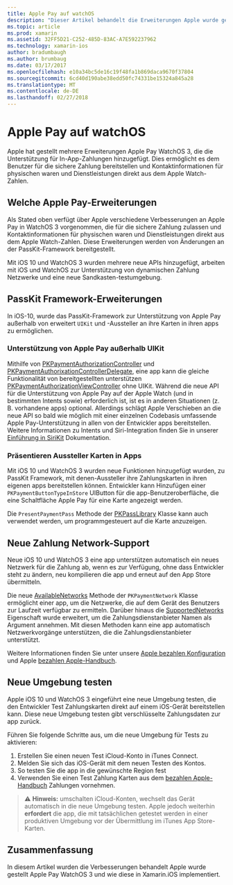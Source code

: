 ```yaml
---
title: Apple Pay auf watchOS
description: "Dieser Artikel behandelt die Erweiterungen Apple wurde gestellt Apple Pay WatchOS 3 und deren in Xamarin.iOS für Apple Watch-Implementierung."
ms.topic: article
ms.prod: xamarin
ms.assetid: 32FF5D21-C252-485D-83AC-A7E592237962
ms.technology: xamarin-ios
author: bradumbaugh
ms.author: brumbaug
ms.date: 03/17/2017
ms.openlocfilehash: e10a34bc5de16c19f48fa1b869daca9670f37804
ms.sourcegitcommit: 6cd40d190abe38edd50fc74331be15324a845a28
ms.translationtype: MT
ms.contentlocale: de-DE
ms.lasthandoff: 02/27/2018
---
```

# <a name="apple-pay-on-watchos"></a>Apple Pay auf watchOS

Apple hat gestellt mehrere Erweiterungen Apple Pay WatchOS 3, die die Unterstützung für In-App-Zahlungen hinzugefügt. Dies ermöglicht es dem Benutzer für die sichere Zahlung bereitstellen und Kontaktinformationen für physischen waren und Dienstleistungen direkt aus dem Apple Watch-Zahlen.


## <a name="about-apple-pay-enhancements"></a>Welche Apple Pay-Erweiterungen

Als Stated oben verfügt über Apple verschiedene Verbesserungen an Apple Pay in WatchOS 3 vorgenommen, die für die sichere Zahlung zulassen und Kontaktinformationen für physischen waren und Dienstleistungen direkt aus dem Apple Watch-Zahlen. Diese Erweiterungen werden von Änderungen an der PassKit-Framework bereitgestellt.

Mit iOS 10 und WatchOS 3 wurden mehrere neue APIs hinzugefügt, arbeiten mit iOS und WatchOS zur Unterstützung von dynamischen Zahlung Netzwerke und eine neue Sandkasten-testumgebung.

## <a name="passkit-framework-enhancements"></a>PassKit Framework-Erweiterungen

In iOS-10, wurde das PassKit-Framework zur Unterstützung von Apple Pay außerhalb von erweitert `UIKit` und -Aussteller an ihre Karten in ihren apps zu ermöglichen. 

### <a name="supporting-apple-pay-outside-of-uikit"></a>Unterstützung von Apple Pay außerhalb UIKit

Mithilfe von [PKPaymentAuthorizationController](https://developer.apple.com/reference/passkit/pkpaymentauthorizationcontroller) und [PKPaymentAuthorixationControllerDelegate](https://developer.apple.com/reference/passkit/pkpaymentauthorizationcontrollerdelegate), eine app kann die gleiche Funktionalität von bereitgestellten unterstützen [ PKPaymentAuthorizationViewController](https://developer.apple.com/reference/passkit/pkpaymentauthorizationviewcontroller) ohne UIKit. Während die neue API für die Unterstützung von Apple Pay auf der Apple Watch (und in bestimmten Intents sowie) erforderlich ist, ist es in anderen Situationen (z. B. vorhandene apps) optional. Allerdings schlägt Apple Verschieben an die neue API so bald wie möglich mit einer einzelnen Codebasis umfassende Apple Pay-Unterstützung in allen von der Entwickler apps bereitstellen. Weitere Informationen zu Intents und Siri-Integration finden Sie in unserer [Einführung in SiriKit](/~/ios/platform/sirikit/index.md) Dokumentation.

### <a name="presenting-issuer-cards-from-within-apps"></a>Präsentieren Aussteller Karten in Apps

Mit iOS 10 und WatchOS 3 wurden neue Funktionen hinzugefügt wurden, zu PassKit Framework, mit denen-Aussteller ihre Zahlungskarten in ihren eigenen apps bereitstellen können. Entwickler kann Hinzufügen einer `PKPaymentButtonTypeInStore` UIButton für die app-Benutzeroberfläche, die eine Schaltfläche Apple Pay für eine Karte angezeigt werden.

Die `PresentPaymentPass` Methode der [PKPassLibrary](https://developer.apple.com/reference/passkit/pkpasslibrary) Klasse kann auch verwendet werden, um programmgesteuert auf die Karte anzuzeigen.

## <a name="new-payment-network-support"></a>Neue Zahlung Network-Support

Neue iOS 10 und WatchOS 3 eine app unterstützen automatisch ein neues Netzwerk für die Zahlung ab, wenn es zur Verfügung, ohne dass Entwickler steht zu ändern, neu kompilieren die app und erneut auf den App Store übermitteln.

Die neue [AvailableNetworks](https://developer.apple.com/reference/passkit/pkpaymentrequest/1833288-availablenetworks) Methode der `PKPaymentNetwork` Klasse ermöglicht einer app, um die Netzwerke, die auf dem Gerät des Benutzers zur Laufzeit verfügbar zu ermitteln. Darüber hinaus die [SupportedNetworks](https://developer.apple.com/reference/passkit/pkpaymentrequest/1619329-supportednetworks) Eigenschaft wurde erweitert, um die Zahlungsdienstanbieter Namen als Argument annehmen. Mit diesen Methoden kann eine app automatisch Netzwerkvorgänge unterstützen, die die Zahlungsdienstanbieter unterstützt.

Weitere Informationen finden Sie unter unsere [Apple bezahlen Konfiguration](~/ios/platform/apple-pay.md) und Apple [bezahlen Apple-Handbuch](https://developer.apple.com/apple-pay/).

## <a name="new-testing-environment"></a>Neue Umgebung testen

Apple iOS 10 und WatchOS 3 eingeführt eine neue Umgebung testen, die den Entwickler Test Zahlungskarten direkt auf einem iOS-Gerät bereitstellen kann. Diese neue Umgebung testen gibt verschlüsselte Zahlungsdaten zur app zurück.

Führen Sie folgende Schritte aus, um die neue Umgebung für Tests zu aktivieren:

1. Erstellen Sie einen neuen Test iCloud-Konto in iTunes Connect.
2. Melden Sie sich das iOS-Gerät mit dem neuen Testen des Kontos.
3. So testen Sie die app in die gewünschte Region fest
4. Verwenden Sie einen Test Zahlung Karten aus dem [bezahlen Apple-Handbuch](https://developer.apple.com/apple-pay/) Zahlungen vornehmen.

> ⚠️ **Hinweis:** umschalten iCloud-Konten, wechselt das Gerät automatisch in die neue Umgebung testen. Apple jedoch weiterhin **erfordert** die app, die mit tatsächlichen getestet werden in einer produktiven Umgebung vor der Übermittlung im iTunes App Store-Karten.

## <a name="summary"></a>Zusammenfassung

In diesem Artikel wurden die Verbesserungen behandelt Apple wurde gestellt Apple Pay WatchOS 3 und wie diese in Xamarin.iOS implementiert.

